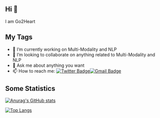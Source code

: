 ## Hi 👋
I am Go2Heart

## My Tags

- 🔭 I’m currently working on Multi-Modality and NLP
- 👯 I’m looking to collaborate on anything related to Multi-Modality and NLP
- 💬 Ask me about anything you want
- 📫 How to reach me: [![Twitter Badge](https://img.shields.io/badge/-twitter-blue?style=flat-square&logo=Twitter&logoColor=white&link=)](https://twitter.com/Anxiou51)[![Gmail Badge](https://img.shields.io/badge/-Gmail-c14438?style=flat-square&logo=Gmail&logoColor=white&link=mailto:go2heart@outlook.com)](mailto::go2heart@outlook.com)

## Some Statistics
[![Anurag's GitHub stats](https://github-readme-stats.vercel.app/api?username=Go2Heart&count_private=true&show_icons=true)](https://github.com/anuraghazra/github-readme-stats)

[![Top Langs](https://github-readme-stats.vercel.app/api/top-langs/?username=Go2Heart&hide=tex,html&layout=compact)](https://github.com/anuraghazra/github-readme-stats)

<!--
**Go2Heart/Go2Heart** is a ✨ _special_ ✨ repository because its `README.md` (this file) appears on your GitHub profile.

Here are some ideas to get you started:

- 🔭 I’m currently working on ...
- 🌱 I’m currently learning ...
- 👯 I’m looking to collaborate on ...
- 🤔 I’m looking for help with ...
- 💬 Ask me about ...
- 📫 How to reach me: ...
- 😄 Pronouns: ...
- ⚡ Fun fact: ...
-->
